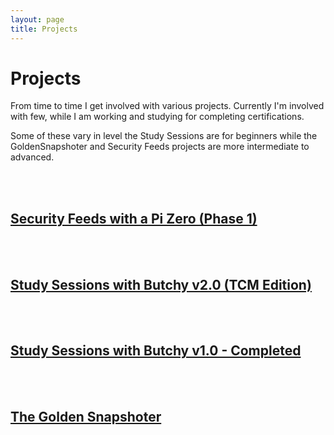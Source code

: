 ```yaml
---
layout: page
title: Projects
---
```


# Projects
From time to time I get involved with various projects. Currently I'm involved with few, while I am working and studying for completing certifications.

Some of these vary in level the Study Sessions are for beginners while the GoldenSnapshoter and Security Feeds projects are more intermediate to advanced.

<br /><br />
## [Security Feeds with a Pi Zero (Phase 1)](https://pwnagebybutchy.github.io/2020/05/pi-zero-security-feed/)

<br /><br />
## [Study Sessions with Butchy v2.0 (TCM Edition)](https://pwnagebybutchy.github.io/2020/02/study-sessions-with-butchy-(TCM-Edition)/)

<br /><br />
## [Study Sessions with Butchy v1.0 - Completed](https://pwnageByButchy.github.io/2019/09/study-sessions-with-butchy/)

<br /><br />
## [The Golden Snapshoter](https://pwnageByButchy.github.io/2019/12/the-golden-snapshoter/)
